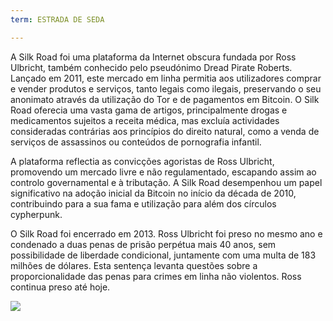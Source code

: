 ```yaml
---
term: ESTRADA DE SEDA

---
```

A Silk Road foi uma plataforma da Internet obscura fundada por Ross Ulbricht, também conhecido pelo pseudónimo Dread Pirate Roberts. Lançado em 2011, este mercado em linha permitia aos utilizadores comprar e vender produtos e serviços, tanto legais como ilegais, preservando o seu anonimato através da utilização do Tor e de pagamentos em Bitcoin. O Silk Road oferecia uma vasta gama de artigos, principalmente drogas e medicamentos sujeitos a receita médica, mas excluía actividades consideradas contrárias aos princípios do direito natural, como a venda de serviços de assassinos ou conteúdos de pornografia infantil.

A plataforma reflectia as convicções agoristas de Ross Ulbricht, promovendo um mercado livre e não regulamentado, escapando assim ao controlo governamental e à tributação. A Silk Road desempenhou um papel significativo na adoção inicial da Bitcoin no início da década de 2010, contribuindo para a sua fama e utilização para além dos círculos cypherpunk.

O Silk Road foi encerrado em 2013. Ross Ulbricht foi preso no mesmo ano e condenado a duas penas de prisão perpétua mais 40 anos, sem possibilidade de liberdade condicional, juntamente com uma multa de 183 milhões de dólares. Esta sentença levanta questões sobre a proporcionalidade das penas para crimes em linha não violentos. Ross continua preso até hoje.

![](../../dictionnaire/assets/24.webp)